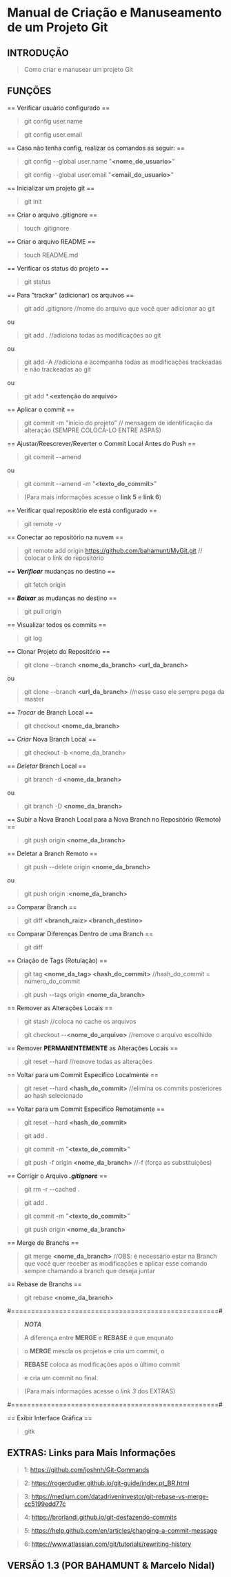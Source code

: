 # Manual de Criação e Manuseamento de um Projeto Git

## INTRODUÇÃO

> Como criar e manusear um projeto Git

## FUNÇÕES

== Verificar usuário configurado ==
> git config user.name 

> git config user.email


== Caso não tenha config, realizar os comandos as seguir: ==
> git config --global user.name "__<nome_do_usuario>__"

> git config --global user.email "__<email_do_usuario>__"


== Inicializar um projeto git ==
> git init 


== Criar o arquivo .gitignore ==
> touch .gitignore


== Criar o arquivo README ==
> touch README.md


== Verificar os status do projeto ==
> git status


== Para "trackar" (adicionar) os arquivos ==
> git add .gitignore //nome do arquivo que você quer adicionar ao git

ou

> git add .		 //adiciona todas as modificações ao git

ou

> git add -A	 //adiciona e acompanha todas as modificações trackeadas e não trackeadas ao git

ou 

> git add *.__<extenção do arquivo>__


== Aplicar o commit ==
> git commit -m "início do projeto"	 	// mensagem de identificação da alteração (SEMPRE COLOCÁ-LO ENTRE ASPAS)


== Ajustar/Reescrever/Reverter o Commit Local Antes do Push  ==
> git commit --amend

ou

> git commit --amend -m "__<texto_do_commit>__"

> (Para mais informações acesse o __link 5__ e __link 6__)


== Verificar qual repositório ele está configurado ==
> git remote -v


== Conectar ao repositório na nuvem ==
> git remote add origin https://github.com/bahamunt/MyGit.git	 // colocar o link do repositório


== ___Verificar___ mudanças no destino ==
> git fetch origin __<destino>__


== ___Baixar___ as mudanças no destino ==
> git pull origin __<destino>__


== Visualizar todos os commits ==
> git log


== Clonar Projeto do Repositório ==
> git clone --branch __<nome_da_branch> <url_da_branch>__

ou 

> git clone --branch __<url_da_branch>__ 	//nesse caso ele sempre pega da master


== _Trocar_ de Branch Local ==
> git checkout __<nome_da_branch>__


== _Criar_ Nova Branch Local ==
> git checkout -b <nome_da_branch>


== _Deletar_ Branch Local ==
> git branch -d __<nome_da_branch>__

ou

> git branch -D __<nome_da_branch>__

== Subir a Nova Branch Local para a Nova Branch no Repositório (Remoto) ==
> git push origin __<nome_da_branch>__


== Deletar a Branch Remoto ==
> git push --delete origin __<nome_da_branch>__

ou

> git push origin :__<nome_da_branch>__


== Comparar Branch ==
> git diff __<branch_raiz> <branch_destino>__


== Comparar Diferenças Dentro de uma Branch ==
> git diff


== Criação de Tags (Rotulação) ==
> git tag __<nome_da_tag> <hash_do_commit>__ 	//hash_do_commit = número_do_commit

> git push --tags origin __<nome_da_branch>__


== Remover as Alterações Locais ==
> git stash							//coloca no cache os arquivos

> git checkout --__<nome_do_arquivo>__ 	//remove o arquivo escolhido


== Remover __PERMANENTEMENTE__ as Alterações Locais  ==
> git reset --hard 					//remove todas as alterações


== Voltar para um Commit Específico Localmente ==
> git reset --hard __<hash_do_commit>__	//elimina os commits posteriores ao hash selecionado


== Voltar para um Commit Especifico Remotamente ==
> git reset --hard __<hash_do_commit>__

> git add .

> git commit -m "__<texto_do_commit>__"

> git push -f origin __<nome_da_branch>__ //-f (força as substituições)


== Corrigir o Arquivo ___.gitignore___ ==
> git rm -r --cached .

> git add .

> git commit -m "__<texto_do_commit>__"

> git push origin __<nome_da_branch>__


== Merge de Branchs ==
> git merge __<nome_da_branch>__ //OBS: é necessário estar na Branch que você quer receber as modificações e aplicar esse comando sempre chamando a branch que deseja juntar


== Rebase de Branchs ==
> git rebase __<nome_da_branch>__


#====================================================#

> ___NOTA___

> A diferença entre __MERGE__ e __REBASE__ é que enqunato

> o __MERGE__ mescla os projetos e cria um commit, o

> __REBASE__ coloca as modificações após o último commit

> e cria um commit no final.

> (Para mais informações acesse o _link 3_ dos EXTRAS)

#====================================================#


== Exibir Interface Gráfica ==
> gitk


## EXTRAS: Links para Mais Informações
>1: https://github.com/joshnh/Git-Commands

>2: https://rogerdudler.github.io/git-guide/index.pt_BR.html

>3: https://medium.com/datadriveninvestor/git-rebase-vs-merge-cc5199edd77c

>4: https://brorlandi.github.io/git-desfazendo-commits

>5: https://help.github.com/en/articles/changing-a-commit-message

>6: https://www.atlassian.com/git/tutorials/rewriting-history

## VERSÃO 1.3 (POR __BAHAMUNT__ & __Marcelo Nidal__)
